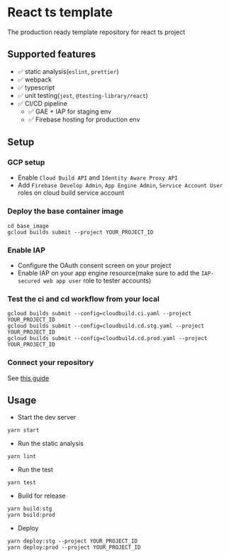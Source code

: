 # React ts template

The production ready template repository for react ts project

## Supported features

- ✅ static analysis(`eslint`, `prettier`)
- ✅ webpack
- ✅ typescript
- ✅ unit testing(`jest`, `@testing-library/react`)
- ✅ CI/CD pipeline
  - ✅ GAE + IAP for staging env
  - ✅ Firebase hosting for production env

## Setup

### GCP setup

- Enable `Cloud Build API` and `Identity Aware Proxy API`
- Add `Firebase Develop Admin`, `App Engine Admin`, `Service Account User` roles on cloud build service account

### Deploy the base container image

```
cd base_image
gcloud builds submit --project YOUR_PROJECT_ID
```

### Enable IAP

- Configure the OAuth consent screen on your project
- Enable IAP on your app engine resource(make sure to add the `IAP-secured web app user` role to tester accounts)

### Test the ci and cd workflow from your local

```
gcloud builds submit --config=cloudbuild.ci.yaml --project YOUR_PROJECT_ID
gcloud builds submit --config=cloudbuild.cd.stg.yaml --project YOUR_PROJECT_ID
gcloud builds submit --config=cloudbuild.cd.prod.yaml --project YOUR_PROJECT_ID
```

### Connect your repository

See [this guide](https://cloud.google.com/build/docs/automating-builds/create-github-app-triggers)

## Usage

- Start the dev server

```
yarn start
```

- Run the static analysis

```
yarn lint
```

- Run the test

```
yarn test
```

- Build for release

```
yarn build:stg
yarn build:prod
```

- Deploy

```
yarn deploy:stg --project YOUR_PROJECT_ID
yarn deploy:prod --project YOUR_PROJECT_ID
```
